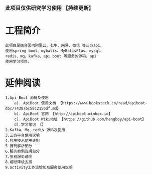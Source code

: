 ### 此项目仅供研究学习使用 【持续更新】

# 工程简介

    此项目是结合国内阿里云、七牛、网易、微信 等三方api，
    使用spring boot、mybatis、MyBatisPlus、mysql、
    redis、mq、kafka、api boot 等服务的源码、api
    使用学习项目。

# 延伸阅读

    1.Api Boot 源码及使用
        a). ApiBoot 使用文档 【https://www.bookstack.cn/read/apiboot-doc/74387bc58c2156df.md】
        b). ApiBoot 官网 【http://apiboot.minbox.io】
        c). ApiBoot Wiki地址 【https://github.com/hengboy/api-boot】
        d).学习笔记 【】
    2.Kafka、Mq、redis 源码及使用
    3.三方平台使用说明
    4.应用技术使用说明
    5.源码解析部分
    6.服务案例说明部分
    7.鉴权服务说明
    8.熔断降级支持
    9.activity工作流增加及服务使用说明
